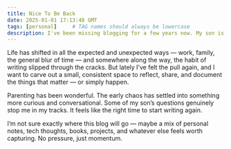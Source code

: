 ```yaml
---
title: Nice To Be Back
date: 2025-01-01 17:13:48 GMT
tags: [personal]     # TAG names should always be lowercase
description: I've been missing blogging for a few years now. My son is now 8 and hoping to get back into it.
---
```


Life has shifted in all the expected and unexpected ways — work, family, the general blur of time — and somewhere along the way, the habit of writing slipped through the cracks. But lately I’ve felt the pull again, and I want to carve out a small, consistent space to reflect, share, and document the things that matter — or simply happen.

Parenting has been wonderful. The early chaos has settled into something more curious and conversational. Some of my son’s questions genuinely stop me in my tracks. It feels like the right time to start writing again.

I’m not sure exactly where this blog will go — maybe a mix of personal notes, tech thoughts, books, projects, and whatever else feels worth capturing. No pressure, just momentum.

